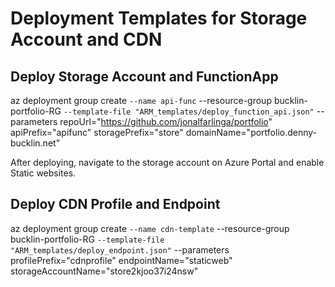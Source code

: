 # Deployment Templates for Storage Account and CDN

## Deploy Storage Account and FunctionApp

az deployment group create `
  --name api-func `
  --resource-group bucklin-portfolio-RG `
  --template-file "ARM_templates/deploy_function_api.json" `
  --parameters repoUrl="https://github.com/jonalfarlinga/portfolio" apiPrefix="apifunc" storagePrefix="store" domainName="portfolio.denny-bucklin.net"

After deploying, navigate to the storage account on Azure Portal and enable Static websites.

## Deploy CDN Profile and Endpoint

az deployment group create `
  --name cdn-template `
  --resource-group bucklin-portfolio-RG `
  --template-file "ARM_templates/deploy_endpoint.json" `
  --parameters profilePrefix="cdnprofile" endpointName="staticweb" storageAccountName="store2kjoo37i24nsw"
